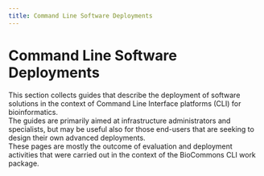 ```yaml
---
title: Command Line Software Deployments
---
```


# Command Line Software Deployments

This section collects guides that describe the deployment of software solutions in the context of Command Line Interface platforms (CLI) for bioinformatics.  
The guides are primarily aimed at infrastructure administrators and specialists, but may be useful also for those end-users that are seeking to design their own advanced deployments.  
These pages are mostly the outcome of evaluation and deployment activities that were carried out in the context of the BioCommons CLI work package.

